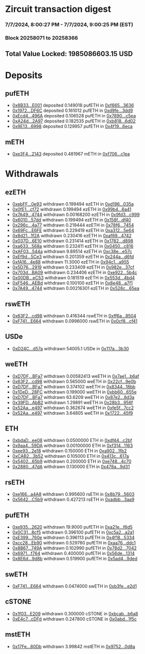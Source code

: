 # Zircuit transaction digest
### 7/7/2024, 8:00:27 PM - 7/7/2024, 9:00:25 PM (EST)
### Block 20258071 to 20258366

## Total Value Locked: 1985086603.15 USD

# Deposits
## pufETH
- [0x8B33...E001](https://etherscan.io/address/0x8B33a5FF44157793835a21B9f9Ef9629510eE001) deposited 0.149018 pufETH in [0xf665...3636](https://etherscan.io/tx/0x8B33a5FF44157793835a21B9f9Ef9629510eE001)
- [0x1972...DF6C](https://etherscan.io/address/0x19729C006D35d1cb02A3b5FbdbECd05f234FDF6C) deposited 0.161012 pufETH in [0xd9fe...3dd9](https://etherscan.io/tx/0x19729C006D35d1cb02A3b5FbdbECd05f234FDF6C)
- [0xEcd4...496A](https://etherscan.io/address/0xEcd4277ACA39A36F6e50DB9a024F5F1AF95f496A) deposited 0.106528 pufETH in [0x7890...c5ea](https://etherscan.io/tx/0xEcd4277ACA39A36F6e50DB9a024F5F1AF95f496A)
- [0xA24d...2A97](https://etherscan.io/address/0xA24d33Cd6bb2201c156D4F520183fc96e92C2A97) deposited 0.182535 pufETH in [0xb818...6d02](https://etherscan.io/tx/0xA24d33Cd6bb2201c156D4F520183fc96e92C2A97)
- [0x9E13...6998](https://etherscan.io/address/0x9E134EC54e96f0Ee5327f433d22A93Ae42456998) deposited 0.129957 pufETH in [0x4f19...6eca](https://etherscan.io/tx/0x9E134EC54e96f0Ee5327f433d22A93Ae42456998)
## mETH
- [0xe3F4...2143](https://etherscan.io/address/0xe3F4351d61eA5504122b1Ecc64b3709752B52143) deposited 0.481967 mETH in [0xf706...c1ea](https://etherscan.io/tx/0xe3F4351d61eA5504122b1Ecc64b3709752B52143)
# Withdrawals
## ezETH
- [0xebFF...0e93](https://etherscan.io/address/0xebFF0A3359DeA8568b73E03d17814852aA090e93) withdrawn 0.199494 ezETH in [0xd196...035a](https://etherscan.io/tx/0xebFF0A3359DeA8568b73E03d17814852aA090e93)
- [0x0fE1...cf72](https://etherscan.io/address/0x0fE1A17a10Cc2327cB22593D3c12AD81DA26cf72) withdrawn 0.199494 ezETH in [0x99b4...6a41](https://etherscan.io/tx/0x0fE1A17a10Cc2327cB22593D3c12AD81DA26cf72)
- [0x7A49...4744](https://etherscan.io/address/0x7A493Be5c2ce014cD049Bf178a1ac0Db1B434744) withdrawn 0.00168200 ezETH in [0x9fd3...c999](https://etherscan.io/tx/0x7A493Be5c2ce014cD049Bf178a1ac0Db1B434744)
- [0x6010...57dd](https://etherscan.io/address/0x60104bdE340990D0BE532B379a2814beCeE357dd) withdrawn 0.199494 ezETH in [0x158f...df40](https://etherscan.io/tx/0x60104bdE340990D0BE532B379a2814beCeE357dd)
- [0x296c...4a77](https://etherscan.io/address/0x296cC433C33957B65fF55B30eA685f8C42134a77) withdrawn 0.219444 ezETH in [0x78f6...7454](https://etherscan.io/tx/0x296cC433C33957B65fF55B30eA685f8C42134a77)
- [0x69Fc...E6FE](https://etherscan.io/address/0x69FcD257BDb27d8f60f0A0C1124C13e53Dc3E6FE) withdrawn 0.229419 ezETH in [0xa312...5e64](https://etherscan.io/tx/0x69FcD257BDb27d8f60f0A0C1124C13e53Dc3E6FE)
- [0x8d21...1f2A](https://etherscan.io/address/0x8d217bf6C1a28d5f57D90b60301F9da3860B1f2A) withdrawn 0.230416 ezETH in [0xaf69...4742](https://etherscan.io/tx/0x8d217bf6C1a28d5f57D90b60301F9da3860B1f2A)
- [0x037D...6E10](https://etherscan.io/address/0x037D47d7Fe21C025e22A230dbdEf13ebCc866E10) withdrawn 0.231414 ezETH in [0x1782...d898](https://etherscan.io/tx/0x037D47d7Fe21C025e22A230dbdEf13ebCc866E10)
- [0xa633...568a](https://etherscan.io/address/0xa6332b7f08F8e86C452525dABdc68c45B9E1568a) withdrawn 0.232411 ezETH in [0x0450...c816](https://etherscan.io/tx/0xa6332b7f08F8e86C452525dABdc68c45B9E1568a)
- [0xAF03...544a](https://etherscan.io/address/0xAF03267d12153Bef68DC4d6f7426857C5462544a) withdrawn 9.89514 ezETH in [0xc38e...e57c](https://etherscan.io/tx/0xAF03267d12153Bef68DC4d6f7426857C5462544a)
- [0xEf9d...5Ce3](https://etherscan.io/address/0xEf9d69d44BC2090D1fa137BA2149F629EfaC5Ce3) withdrawn 0.201359 ezETH in [0x244a...d6fd](https://etherscan.io/tx/0xEf9d69d44BC2090D1fa137BA2149F629EfaC5Ce3)
- [0xfA16...4e88](https://etherscan.io/address/0xfA1619e1E039d51cfcE7C3A6747786d585dA4e88) withdrawn 11.3000 ezETH in [0x94c1...a955](https://etherscan.io/tx/0xfA1619e1E039d51cfcE7C3A6747786d585dA4e88)
- [0x5D76...2919](https://etherscan.io/address/0x5D763da77A1e932cD47eB8c91789fa88B9302919) withdrawn 0.233409 ezETH in [0x982e...37cf](https://etherscan.io/tx/0x5D763da77A1e932cD47eB8c91789fa88B9302919)
- [0x703d...BA09](https://etherscan.io/address/0x703dd71559dabD0df255B223fEb8F1aF4Dd9BA09) withdrawn 0.234406 ezETH in [0xe922...5b4c](https://etherscan.io/tx/0x703dd71559dabD0df255B223fEb8F1aF4Dd9BA09)
- [0x00DB...eC53](https://etherscan.io/address/0x00DBC396A22E888Bc1fEEBEF2E102cdd4Bb1eC53) withdrawn 0.181519 ezETH in [0x553d...4bd4](https://etherscan.io/tx/0x00DBC396A22E888Bc1fEEBEF2E102cdd4Bb1eC53)
- [0xF546...AEBd](https://etherscan.io/address/0xF5463d5D47390D13f3E60fBe97C33B330E94AEBd) withdrawn 0.100100 ezETH in [0x8e48...a7f1](https://etherscan.io/tx/0xF5463d5D47390D13f3E60fBe97C33B330E94AEBd)
- [0x7A49...4744](https://etherscan.io/address/0x7A493Be5c2ce014cD049Bf178a1ac0Db1B434744) withdrawn 0.00216301 ezETH in [0x528c...65ea](https://etherscan.io/tx/0x7A493Be5c2ce014cD049Bf178a1ac0Db1B434744)
## rswETH
- [0x63F2...cd98](https://etherscan.io/address/0x63F20Df420aF1538E8Dbd60e975bF1E4D679cd98) withdrawn 0.416344 rswETH in [0xff6a...8504](https://etherscan.io/tx/0x63F20Df420aF1538E8Dbd60e975bF1E4D679cd98)
- [0xF741...E664](https://etherscan.io/address/0xF741A8e16885bCfBA45fD8b1900ed27788B9E664) withdrawn 0.0996000 rswETH in [0x0cf8...cf41](https://etherscan.io/tx/0xF741A8e16885bCfBA45fD8b1900ed27788B9E664)
## USDe
- [0xD24C...d57a](https://etherscan.io/address/0xD24Cfe2d0fa81369ca6291c28ac5426e16B6d57a) withdrawn 54005.1 USDe in [0x117a...3b30](https://etherscan.io/tx/0xD24Cfe2d0fa81369ca6291c28ac5426e16B6d57a)
## weETH
- [0xD7DF...BFa7](https://etherscan.io/address/0xD7DF7E085214743530afF339aFC420c7c720BFa7) withdrawn 0.00582413 weETH in [0x7ae1...b6af](https://etherscan.io/tx/0xD7DF7E085214743530afF339aFC420c7c720BFa7)
- [0x63F2...cd98](https://etherscan.io/address/0x63F20Df420aF1538E8Dbd60e975bF1E4D679cd98) withdrawn 0.565000 weETH in [0x22cf...9e0b](https://etherscan.io/tx/0x63F20Df420aF1538E8Dbd60e975bF1E4D679cd98)
- [0xD7DF...BFa7](https://etherscan.io/address/0xD7DF7E085214743530afF339aFC420c7c720BFa7) withdrawn 0.374102 weETH in [0x8344...18bb](https://etherscan.io/tx/0xD7DF7E085214743530afF339aFC420c7c720BFa7)
- [0x1DeD...28FC](https://etherscan.io/address/0x1DeDFaEbF85B69d025b586E4b4105eBf6aDD28FC) withdrawn 0.199000 weETH in [0xbb60...655e](https://etherscan.io/tx/0x1DeDFaEbF85B69d025b586E4b4105eBf6aDD28FC)
- [0xD7DF...BFa7](https://etherscan.io/address/0xD7DF7E085214743530afF339aFC420c7c720BFa7) withdrawn 63.6209 weETH in [0x87e2...8d3a](https://etherscan.io/tx/0xD7DF7E085214743530afF339aFC420c7c720BFa7)
- [0x39FD...AbB2](https://etherscan.io/address/0x39FDE624E251B42A43e2564Ad9fd07160Cb2AbB2) withdrawn 1.29891 weETH in [0x28b3...956f](https://etherscan.io/tx/0x39FDE624E251B42A43e2564Ad9fd07160Cb2AbB2)
- [0x52Aa...e497](https://etherscan.io/address/0x52Aa899454998Be5b000Ad077a46Bbe360F4e497) withdrawn 0.362674 weETH in [0xfe5f...7cc2](https://etherscan.io/tx/0x52Aa899454998Be5b000Ad077a46Bbe360F4e497)
- [0x52Aa...e497](https://etherscan.io/address/0x52Aa899454998Be5b000Ad077a46Bbe360F4e497) withdrawn 3.64805 weETH in [0x1722...45f9](https://etherscan.io/tx/0x52Aa899454998Be5b000Ad077a46Bbe360F4e497)
## ETH
- [0xbdaD...ee08](https://etherscan.io/address/0xbdaD5D2d23c0d5D6B17E402a79658f787328ee08) withdrawn 0.0500000 ETH in [0xdf44...c2bf](https://etherscan.io/tx/0xbdaD5D2d23c0d5D6B17E402a79658f787328ee08)
- [0x9aa4...59DA](https://etherscan.io/address/0x9aa4B6936Ce0804DB3eB31E8406ab5628B3459DA) withdrawn 0.00100000 ETH in [0xf314...1163](https://etherscan.io/tx/0x9aa4B6936Ce0804DB3eB31E8406ab5628B3459DA)
- [0xee93...2e18](https://etherscan.io/address/0xee9397B9bb0481b45957c9e71a0508bC453e2e18) withdrawn 0.150000 ETH in [0xa902...1fb2](https://etherscan.io/tx/0xee9397B9bb0481b45957c9e71a0508bC453e2e18)
- [0xCAB2...3b52](https://etherscan.io/address/0xCAB2Ce0B1eE9AeD5847009e685b5Dd6b1Df53b52) withdrawn 0.105000 ETH in [0x413c...617a](https://etherscan.io/tx/0xCAB2Ce0B1eE9AeD5847009e685b5Dd6b1Df53b52)
- [0x5402...65b9](https://etherscan.io/address/0x540237dA7780625c9F1AF04FA2623acA22B065b9) withdrawn 0.200000 ETH in [0xe748...4c70](https://etherscan.io/tx/0x540237dA7780625c9F1AF04FA2623acA22B065b9)
- [0x2880...47dA](https://etherscan.io/address/0x28803440cf0Ff6D8B06DE2f4E2B6105E8dEA47dA) withdrawn 0.130000 ETH in [0x478a...9d31](https://etherscan.io/tx/0x28803440cf0Ff6D8B06DE2f4E2B6105E8dEA47dA)
## rsETH
- [0xe166...a4A8](https://etherscan.io/address/0xe16609a91291Dd45aBFCd8555b6cb3800A86a4A8) withdrawn 0.995600 rsETH in [0x8b79...5603](https://etherscan.io/tx/0xe16609a91291Dd45aBFCd8555b6cb3800A86a4A8)
- [0x5642...C5b9](https://etherscan.io/address/0x56428C73C4fcc0C2B50b281C6f8858FE573BC5b9) withdrawn 0.427213 rsETH in [0xadbb...3aa9](https://etherscan.io/tx/0x56428C73C4fcc0C2B50b281C6f8858FE573BC5b9)
## pufETH
- [0xe935...2620](https://etherscan.io/address/0xe935ce61Df6d179D674C8D2d254E2EC730d32620) withdrawn 19.9000 pufETH in [0xa21e...f6d5](https://etherscan.io/tx/0xe935ce61Df6d179D674C8D2d254E2EC730d32620)
- [0x0C31...8cf5](https://etherscan.io/address/0x0C316257c7DddD465210747de460966ca50d8cf5) withdrawn 0.396100 pufETH in [0xc5a2...a2a1](https://etherscan.io/tx/0x0C316257c7DddD465210747de460966ca50d8cf5)
- [0xE399...760e](https://etherscan.io/address/0xE399Ad7CabC9aCAf0556098Ca3FF1eB2EA41760e) withdrawn 0.396113 pufETH in [0x4f18...5334](https://etherscan.io/tx/0xE399Ad7CabC9aCAf0556098Ca3FF1eB2EA41760e)
- [0xcc28...Eb90](https://etherscan.io/address/0xcc284A2Bc58F78536EED1B2aEa0932386413Eb90) withdrawn 0.529780 pufETH in [0xaa76...ddc1](https://etherscan.io/tx/0xcc284A2Bc58F78536EED1B2aEa0932386413Eb90)
- [0x8B67...749A](https://etherscan.io/address/0x8B676bead875BDBC905659559883Ac11F378749A) withdrawn 0.102990 pufETH in [0x78d2...7042](https://etherscan.io/tx/0x8B676bead875BDBC905659559883Ac11F378749A)
- [0x6971...f764](https://etherscan.io/address/0x6971E87D8D4FF48b8C292380aBF57F54F83Ef764) withdrawn 0.400000 pufETH in [0x56de...1314](https://etherscan.io/tx/0x6971E87D8D4FF48b8C292380aBF57F54F83Ef764)
- [0x8E6d...9d8b](https://etherscan.io/address/0x8E6d0aaA5D1b9166ADCa5D03d2790c77cE7c9d8b) withdrawn 0.519900 pufETH in [0x5ad4...9ded](https://etherscan.io/tx/0x8E6d0aaA5D1b9166ADCa5D03d2790c77cE7c9d8b)
## swETH
- [0xF741...E664](https://etherscan.io/address/0xF741A8e16885bCfBA45fD8b1900ed27788B9E664) withdrawn 0.0474000 swETH in [0xb3fe...e2d1](https://etherscan.io/tx/0xF741A8e16885bCfBA45fD8b1900ed27788B9E664)
## cSTONE
- [0x1f03...E209](https://etherscan.io/address/0x1f033cA633C81ebeeE968F6935F1031a8D58E209) withdrawn 0.300000 cSTONE in [0xbcab...b6a8](https://etherscan.io/tx/0x1f033cA633C81ebeeE968F6935F1031a8D58E209)
- [0xE4c7...cDFd](https://etherscan.io/address/0xE4c740955Ba2581d9447936634684cA842d6cDFd) withdrawn 0.247800 cSTONE in [0x0abd...1f5c](https://etherscan.io/tx/0xE4c740955Ba2581d9447936634684cA842d6cDFd)
## mstETH
- [0x17Fe...80Db](https://etherscan.io/address/0x17Fe4ED21e35B5ad800179b0c20447cA3F5280Db) withdrawn 3.99842 mstETH in [0x9752...0d8a](https://etherscan.io/tx/0x17Fe4ED21e35B5ad800179b0c20447cA3F5280Db)
